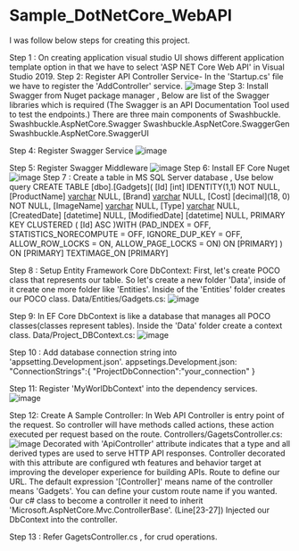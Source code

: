 # Sample_DotNetCore_WebAPI

I was follow below steps for creating this project.

Step 1 : On creating application visual studio UI shows different application template option in that we have to select 'ASP NET Core Web API' in Visual Studio 	 2019.
Step 2: Register API Controller Service- In the 'Startup.cs' file we have to register the 'AddController' service.
        ![image](https://github.com/sayantan2017/Sample_DotNetCore_WebAPI/assets/26603086/3d9012fa-4ff7-4896-aa73-cd5e5483a33e)
Step 3: Install Swagger from Nuget package manager , Below are list of the Swagger libraries which is required (The Swagger is an API Documentation Tool used to 	  test the endpoints.)
        There are three main components of Swashbuckle.
        Swashbuckle.AspNetCore.Swagger
        Swashbuckle.AspNetCore.SwaggerGen
        Swashbuckle.AspNetCore.SwaggerUI
        
 Step 4: Register Swagger Service
         ![image](https://github.com/sayantan2017/Sample_DotNetCore_WebAPI/assets/26603086/86af5f7d-42ec-475f-b1f0-9f90f1c73d96)
         
 Step 5: Register Swagger Middleware
         ![image](https://github.com/sayantan2017/Sample_DotNetCore_WebAPI/assets/26603086/41799af2-b254-4077-b0d9-1b2302383418)
 Step 6:  Install EF Core Nuget
          ![image](https://github.com/sayantan2017/Sample_DotNetCore_WebAPI/assets/26603086/f86b565a-88fe-43a6-ac97-4cfa12bb153c)
 Step 7 : Create a table in MS SQL Server database , Use below query
          CREATE TABLE [dbo].[Gadgets](
	                    [Id] [int] IDENTITY(1,1) NOT NULL,
	                    [ProductName] [varchar](max) NULL,
                    	[Brand] [varchar](max) NULL,
                    	[Cost] [decimal](18, 0) NOT NULL,
                    	[ImageName] [varchar](1024) NULL,
                    	[Type] [varchar](128) NULL,
                    	[CreatedDate] [datetime] NULL,
                    	[ModifiedDate] [datetime] NULL,
                      PRIMARY KEY CLUSTERED 
                        (
                        	[Id] ASC
                            )WITH (PAD_INDEX = OFF, STATISTICS_NORECOMPUTE = OFF, IGNORE_DUP_KEY = OFF, ALLOW_ROW_LOCKS = ON, ALLOW_PAGE_LOCKS = ON) ON [PRIMARY]
                          ) ON [PRIMARY] TEXTIMAGE_ON [PRIMARY]
                          
   Step 8 : Setup Entity Framework Core DbContext:
            First, let's create POCO class that represents our table. So let's create a new folder 'Data', inside of it create one more folder like 'Entities'.               Inside of the 'Entities' folder creates our POCO class.
            Data/Entities/Gadgets.cs:
            ![image](https://github.com/sayantan2017/Sample_DotNetCore_WebAPI/assets/26603086/048b5897-a814-4660-baf8-075b9f875ca2)

   Step 9: In EF Core DbContext is like a database that manages all POCO classes(classes represent tables). Inside the 'Data' folder create a context class.
            Data/Project_DBContext.cs:
            ![image](https://github.com/sayantan2017/Sample_DotNetCore_WebAPI/assets/26603086/c5925832-ecc9-4185-b17e-a906893fa566)
            
   Step 10 : Add database connection string into 'appsetting.Development.json'.
            appsetings.Development.json:
            "ConnectionStrings":{
                   "ProjectDbConnection":"your_connection"
             }
             
   Step 11: Register 'MyWorlDbContext' into the dependency services.
            ![image](https://github.com/sayantan2017/Sample_DotNetCore_WebAPI/assets/26603086/500bfdb5-bf20-4ace-b7e5-0fe13df8fd28)

   Step 12: Create A Sample Controller:
          In Web API Controller is entry point of the request. So controller will have methods called actions, these action executed per request based on the               route.
          Controllers/GagetsController.cs:
          ![image](https://github.com/sayantan2017/Sample_DotNetCore_WebAPI/assets/26603086/0745e026-a815-4e02-9179-4df1712b285a)
          Decorated with 'ApiController' attribute indicates that a type and all derived types are used to serve HTTP API responses. Controller                             decorated with this attribute are configured wth features and behavior target at improving the developer experience for building APIs.
           Route to define our URL. The default expression '[Controller]' means name of the controller means 'Gadgets'. You can define your custom route                       name if you wanted.
            Our c# class to become a controller it need to inherit 'Microsoft.AspNetCore.Mvc.ControllerBase'.
           (Line[23-27]) Injected our DbContext into the controller.
           
   Step 13 : Refer GagetsController.cs , for crud operations.


         

         
